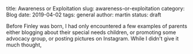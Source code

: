 title: Awareness or Exploitation
slug: awareness-or-exploitation
category: Blog
date: 2019-04-02
tags: general
author: martin
status: draft

<div class="article-icon">
<i class="fas fa-angle-right" style="align-content: center"></i><i class="fas fa-angle-right" style="align-content: center"></i><i class="fas fa-angle-right" style="align-content: center"></i>
</div>

Before Finley was born, I had only encountered a few examples of parents either blogging about their special needs children, or promoting some advocacy group, or posting pictures on Instagram.  While I didn't give it much thought, 
